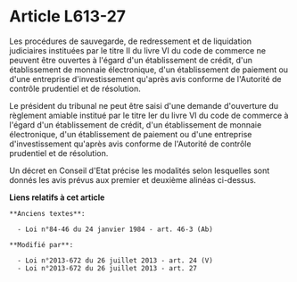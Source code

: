 # Article L613-27

Les procédures de sauvegarde, de redressement et de liquidation judiciaires instituées par le titre II du livre VI du code de
commerce ne peuvent être ouvertes à l'égard d'un établissement de crédit, d'un établissement de monnaie électronique, d'un
établissement de paiement ou d'une entreprise d'investissement qu'après avis conforme de l'Autorité de contrôle prudentiel et
de résolution. 

Le président du tribunal ne peut être saisi d'une demande d'ouverture du règlement amiable institué par le titre Ier du livre
VI du code de commerce à l'égard d'un établissement de crédit, d'un établissement de monnaie électronique, d'un établissement
de paiement ou d'une entreprise d'investissement qu'après avis conforme de l'Autorité de contrôle prudentiel et de
résolution. 

Un décret en Conseil d'Etat précise les modalités selon lesquelles sont donnés les avis prévus aux premier et deuxième
alinéas ci-dessus.

**Liens relatifs à cet article**

	**Anciens textes**:

	  - Loi n°84-46 du 24 janvier 1984 - art. 46-3 (Ab)

	**Modifié par**:

	  - Loi n°2013-672 du 26 juillet 2013 - art. 24 (V)
	  - Loi n°2013-672 du 26 juillet 2013 - art. 27
